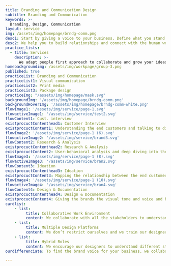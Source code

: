 ```yaml
---
title: Branding and Communication Design
subtitle: Branding and Communication
keywords: >-
  Branding, Design, Communication
layout: service
img: /assets/img/homepage/brndg-comm.png
desc1: Start by giving a voice to your business. Define what you stand for and share with the outside world your thoughts by making an identity of yourself.
desc2: We help you to build relationships and connect with the human world through our strong storytelling and visual branding expertise. We deep-dive into your organizational cultural and use our creativity to build a strong brand value for you.
practice_lists:
  - title: Services
    description: >-
      We adapt people first approach to collaborate and grow your ideas into human centered products or services.
homebackgroundimg: /assets/img/workpage/group-3.png
published: true
practiceList: Branding and Communication
practiceList1: Visual communication
practiceList2: Print media
practiceList3: Package design
practiceImg: "/assets/img/homepage/mask.svg"
backgroundImg: '/assets/img/homepage/brndg-comm.png'
backgroundHoverImg: '/assets/img/homepage/brndg-comm-white.png'
flowImage1: '/assets/img/service/page-1.svg'
flowactiveImage1: '/assets/img/service/test2.svg'
flowContent1: Cust. interview
existprocuctContenthead1: Customer Interview
existprocuctContent1: Understanding the end customers and talking to different business stakeholders.
flowImage2: '/assets/img/service/page-1 (6).svg'
flowactiveImage2: '/assets/img/service/brand3.svg'
flowContent2: Research & Analysis
existprocuctContenthead2: Research & Analysis
existprocuctContent2: User-behavioral analysis and deep diving into the core values of the organization.
flowImage3: '/assets/img/service/page-1 (8).svg'
flowactiveImage3: '/assets/img/service/bran2.svg'
flowContent3: Ideation
existprocuctContenthead3: Ideation
existprocuctContent3: Mapping the relationship between the end customers and brands.
flowImage4: '/assets/img/service/page-1 (10).svg'
flowactiveImage4: '/assets/img/service/bran4.svg'
flowContent4: Design & Documentation
existprocuctContenthead4: Design & Documentation
existprocuctContent4: Giving the brands the visual tone and voice and building the trust with the end consumers.
cardlist: 
    - list:
         title: Collaborative Work Environment 
         content: We collaborate with all the stakeholders to understand the real essence of your business.
    - list:
         title: Multiple Design Platforms 
         content: We don’t restrict ourselves and we train our designers to become expert in different disciplines of design
    - list:
         title: Hybrid Roles 
         content: We encourage our designers to understand different stakeholders to achieve the business goals.
ourdifferenciate: To find the brand voice for your business, we collaborate with all the stakeholder . We deep dive into customer research and analysis to understand the relationship that you share with the end user. With all the dots in place, our visual designers and storytelling experts help you to connect these dots together to build and strategize the core brand values.

---
```

